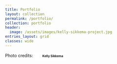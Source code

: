 ```yaml
---
title: Portfolio
layout: collection
permalink: /portfolio/
collection: portfolio
header:
  image: /assets/images/kelly-sikkema-project.jpg
entries_layout: grid
classes: wide
---
```

Photo credits:
<a style="background-color:white;color:black:white;text-decoration:none;padding:4px 6px;font-family:-apple-system, BlinkMacSystemFont, &quot;San Francisco&quot;, &quot;Helvetica Neue&quot;, Helvetica, Ubuntu, Roboto, Noto, &quot;Segoe UI&quot;, Arial, sans-serif;font-size:10px;font-weight:bold;line-height:1.2;display:inline-block;border-radius:3px" href="https://unsplash.com/@kellysikkema?utm_medium=referral&amp;utm_campaign=photographer-credit&amp;utm_content=creditBadge" target="_blank" rel="noopener noreferrer" title="Download free do whatever you want high-resolution photos from Kelly Sikkema"><span style="display:inline-block;padding:2px 3px"><svg xmlns="http://www.w3.org/2000/svg" style="height:12px;width:auto;position:relative;vertical-align:middle;top:-2px;fill:white" viewBox="0 0 32 32"><title>unsplash-logo</title><path d="M10 9V0h12v9H10zm12 5h10v18H0V14h10v9h12v-9z"></path></svg></span><span style="display:inline-block;padding:2px 3px">Kelly Sikkema</span></a>